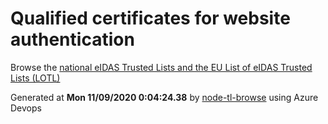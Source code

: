 # Qualified certificates for website authentication 
 Browse the [national eIDAS Trusted Lists and the EU List of eIDAS Trusted Lists (LOTL)](https://webgate.ec.europa.eu/tl-browser/#/) 
 
 
Generated at **Mon 11/09/2020  0:04:24.38** by [node-tl-browse](https://github.com/ymedlop/node-tl-browser) using Azure Devops 
